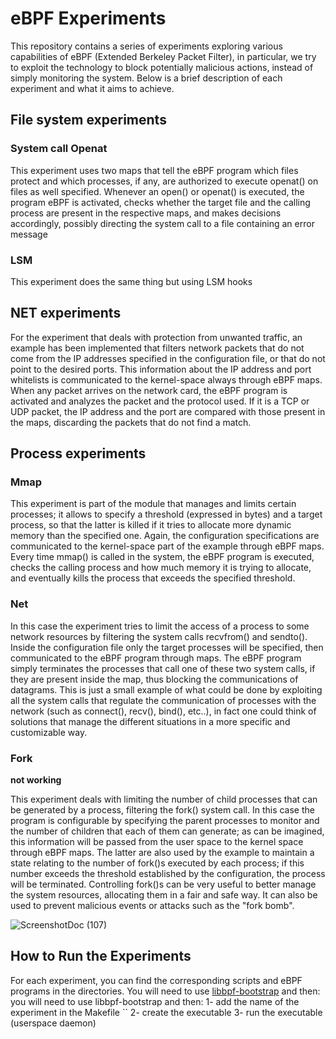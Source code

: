 # eBPF Experiments
This repository contains a series of experiments exploring various capabilities of eBPF (Extended Berkeley Packet Filter), 
in particular, we try to exploit the technology to block potentially malicious actions, instead of simply monitoring the system.
Below is a brief description of each experiment and what it aims to achieve.

## File system experiments
### System call Openat
This experiment uses two maps that tell the eBPF program which files protect and which processes, if any, are authorized to execute openat() on files as well specified. Whenever an open() or openat() is executed, the program eBPF is activated, checks whether the target file and the calling process are present in the respective maps, and makes decisions accordingly, possibly directing the system call to a file containing an error message
### LSM 
This experiment does the same thing but using LSM hooks

## NET experiments
For the experiment that deals with protection from unwanted traffic, an example has been implemented that filters network packets that do not come from the IP addresses specified in the configuration file, or that do not point to the desired ports. This information about the IP address and port whitelists is communicated to the kernel-space always through eBPF maps. When any packet arrives on the network card, the eBPF program is activated and analyzes the packet and the protocol used. If it is a TCP or UDP packet, the IP address and the port are compared with those present in the maps, discarding the packets that do not find a match.

## Process experiments
### Mmap
This experiment is part of the module that manages and limits certain processes; it allows to specify a threshold (expressed in bytes) and a target process, so that the latter is killed if it tries to allocate more dynamic memory than the specified one. Again, the configuration specifications are communicated to the kernel-space part of the example through eBPF maps. Every time mmap() is called in the system, the eBPF program is executed, checks the calling process and how much memory it is trying to allocate, and eventually kills the process that exceeds the specified threshold.
### Net
In this case the experiment tries to limit the access of a process to some network resources by filtering the system calls recvfrom() and sendto(). Inside the configuration file only the target processes will be specified, then communicated to the eBPF program through maps. The eBPF program simply terminates the processes that call one of these two system calls, if they are present inside the map, thus blocking the communications of datagrams. This is just a small example of what could be done by exploiting all the system calls that regulate the communication of processes with the network (such as connect(), recv(), bind(), etc..), in fact one could think of solutions that manage the different situations in a more specific and customizable way.
### Fork
**not working**

This experiment deals with limiting the number of child processes that can be generated by a process, filtering the fork() system call. In this case the program is configurable by specifying the parent processes to monitor and the number of children that each of them can generate; as can be imagined, this information will be passed from the user space to the kernel space through eBPF maps. The latter are also used by the example to maintain a state relating to the number of fork()s executed by each process; if this number exceeds the threshold established by the configuration, the process will be terminated. Controlling fork()s can be very useful to better manage the system resources, allocating them in a fair and safe way. It can also be used to prevent malicious events or attacks such as the "fork bomb".




![ScreenshotDoc (107)](https://github.com/user-attachments/assets/48459908-61c3-48c5-96b7-97c5e697b299)



## How to Run the Experiments
For each experiment, you can find the corresponding scripts and eBPF programs in the directories. You will need to use [libbpf-bootstrap](https://github.com/libbpf/libbpf-bootstrap) and then:
you will need to use libbpf-bootstrap and then:
1- add the name of the experiment in the Makefile
  ``
2- create the executable
3- run the executable (userspace daemon)
